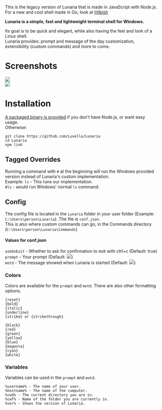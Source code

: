This is the legacy version of Lunaria that is made in JavaScript with Node.js. For a new and cool shell made in Go, look at [Hilbish](https://github.com/Mewyuna/Hilbish)  

<strong>Lunaria is a simple, fast and lightweight terminal shell for Windows.</strong>

Its goal is to be quick and elegant, while also having the feel and look of a Linux shell.  
Lunaria provides: prompt and message of the day customization, extensibility (custom commands) and more to come.
</p>

# Screenshots
![](https://modeus.is-inside.me/4pQGrNHg.png)  
![](https://modeus.is-inside.me/C9zTGqWf.png)

# Installation
[A packaged binary is provided](https://github.com/Torchedgarbage/Lunaria/releases) if you don't have Node.js, or want easy usage.  
Otherwise:
```
git clone https://github.com/Luvella/Lunaria
cd Lunaria
npm link
```

## Tagged Overrides 
Running a command with `#` at the beginning will run the Windows provided version instead of Lunaria's custom implementation.  
Example: `ls` - This runs our implementation.  
`#ls` - would run Windows' normal `ls` command.

## Config
The config file is located in the `Lunaria` folder in your user folder (Example: `C:\Users\person\Lunaria`). The file is `conf.json`.  
This is also where custom commands can go, in the Commands directory (`C:\Users\person\Lunaria\Commands`)

#### Values for conf.json
`askOnExit` - Whether to ask for confirmation to exit with ctrl+c (Default: true)  
`prompt` - Your prompt (Default: ![](https://modeus.is-inside.me/9wdDPoyb.png))  
`motd` - The message showed when Lunaria is started (Default: ![](https://modeus.is-inside.me/0sNWdwhy.png))  

### Colors
Colors are available for the `prompt` and `motd`. There are also other formatting options.
```
{reset}
{bold}
{italic}
{underline}
{strike} or {strikethrough}

{black}
{red}
{green}
{yellow}
{blue}
{magenta}
{cyan}
{white}
```

### Variables
Variables can be used in the `prompt` and `motd`.  

```
%username% - The name of your user.
%hostname% - The name of the computer.
%cwd% - The current directory you are in.
%cwf% - Name of the folder you are currently in.
%ver% - Shows the version of Lunaria.
```
